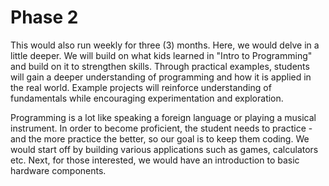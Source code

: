 # Phase 2

This would also run weekly for three (3) months. Here, we would delve in a little deeper. We will build on what kids learned in "Intro to Programming" and build on it to strengthen skills. Through practical examples, students will gain a deeper understanding of programming and how it is applied in the real world. Example projects will reinforce understanding of fundamentals while encouraging experimentation and exploration.

Programming is a lot like speaking a foreign language or playing a musical instrument. In order to become proficient, the student needs to practice - and the more practice the better, so our goal is to keep them coding.
We would start off by building various applications such as games, calculators etc. Next, for those interested, we would have an introduction to basic hardware components.